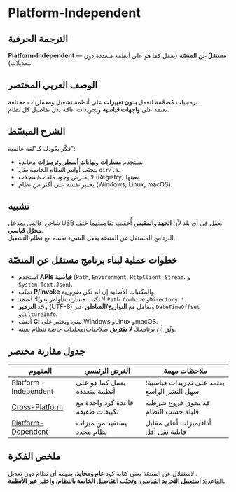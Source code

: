# **Platform-Independent**

## الترجمة الحرفية  
**Platform-Independent** — **مستقلّ عن المنصّة** (يعمل كما هو على أنظمة متعددة دون تعديلات).

## الوصف العربي المختصر  
برمجيات مُصمَّمة لتعمل **بدون تغييرات** على أنظمة تشغيل ومعماريات مختلفة.  
تعتمد على **واجهات قياسية** وتجريدات عامّة بدل تفاصيل كل نظام.

## الشرح المبسّط  
فكّر بكودك كـ"لغة عالمية":  
- يستخدم **مسارات** و**نهايات أسطر** و**ترميزات** محايدة.  
- يتجنّب أوامر النظام الخاصة مثل `dir/ls`.  
- لا يفترض وجود ملفات/سجلات (Registry) بعينها.  
- يختبر نفسه على أكثر من نظام (Windows, Linux, macOS).

## تشبيه  
شاحن عالمي بمدخل USB يعمل في أي بلد لأن **الجهد والمقبس** أُخفيت تفاصيلهما خلف **محوّل قياسي**.  
البرنامج المستقل عن المنصّة يفعل الشيء نفسه مع نظام التشغيل.


## خطوات عملية لبناء برنامج مستقل عن المنصّة
- استخدم **APIs قياسية** (`Path`, `Environment`, `HttpClient`, `Stream`، و `System.Text.Json`).  
- تجنّب **P/Invoke** والمكتبات الأصلية إن لم تكن ضرورية.  
- لا تكتب مسارات/أوامر يدويًا؛ اعتمد `Path.Combine` و`Directory.*`.  
- وحّد **الترميز** (UTF-8) وتعامل مع **التواريخ/المناطق** عبر `DateTimeOffset` و`CultureInfo`.  
- أضف **CI** يبني ويختبر على Windows وLinux وmacOS.  
- وثّق أن برنامجك **لا يفترض** صلاحيات/مجلدات خاصة بنظام بعينه.

## جدول مقارنة مختصر

| المفهوم                                     | الغرض الرئيسي                    | ملاحظات مهمة                               |
| ------------------------------------------- | -------------------------------- | ------------------------------------------ |
| Platform-Independent                        | يعمل كما هو على أنظمة متعددة     | يعتمد على تجريدات قياسية؛ سهل النشر الواسع |
| [Cross-Platform](cross-platform.md) | قاعدة كود واحدة مع تكييفات طفيفة | قد يحوي فروع شرطية قليلة حسب النظام        |
| [Platform-Dependent](platform-dependent.md) | يستفيد من ميزات نظام محدد        | أداء/ميزات أعلى مقابل قابلية نقل أقل       |

## ملخص الفكرة  
الاستقلال عن المنصّة يعني كتابة كود **عام ومحايد**، يفهمه أي نظام دون تعديل.  
القاعدة: **استعمل التجريد القياسي، وتجنّب التفاصيل الخاصة بالنظام، واختبر عبر الأنظمة.**
